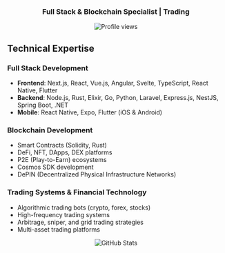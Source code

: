 <h3 align="center">Full Stack & Blockchain Specialist | Trading</h3>

<p align="center">
  <img src="https://komarev.com/ghpvc/?username=IBQ-SUP&label=Profile%20views&color=0e75b6&style=flat" alt="Profile views" />
</p>

## Technical Expertise

### Full Stack Development
- **Frontend**: Next.js, React, Vue.js, Angular, Svelte, TypeScript, React Native, Flutter
- **Backend**: Node.js, Rust, Elixir, Go, Python, Laravel, Express.js, NestJS, Spring Boot, .NET
- **Mobile**: React Native, Expo, Flutter (iOS & Android)

### Blockchain Development
- Smart Contracts (Solidity, Rust)
- DeFi, NFT, DApps, DEX platforms
- P2E (Play-to-Earn) ecosystems
- Cosmos SDK development
- DePIN (Decentralized Physical Infrastructure Networks)

### Trading Systems & Financial Technology
- Algorithmic trading bots (crypto, forex, stocks)
- High-frequency trading systems
- Arbitrage, sniper, and grid trading strategies
- Multi-asset trading platforms

<p align="center">
  <img src="https://github-readme-stats.vercel.app/api?username=IBQ-SUP&show_icons=true&theme=radical" alt="GitHub Stats" />
</p>
